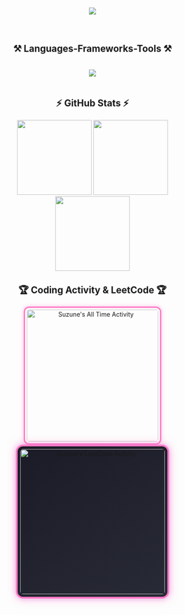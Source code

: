 

<h1 align="center">
    <img src="https://readme-typing-svg.herokuapp.com/?font=Righteous&size=35&center=true&vCenter=true&width=500&height=70&duration=4000&lines=Hi+There!+👋;+I'm+Suzune!;" />
</h1>
<br/>

<h2 align="center">⚒️ Languages-Frameworks-Tools ⚒️</h2>
<br/>
<div align="center">
    <img src="https://skillicons.dev/icons?i=java,html,css,javascript,github,idea,vscode,mysql" />
</div>

<br/>
  

<h2 align="center">⚡ GitHub Stats ⚡</h2>

<div align="center">


 <img src="https://my-readme-stats-eight.vercel.app/api?username=Suzune705&theme=dracula&hide_border=false&include_all_commits=true&count_private=true" height="170"/>
 

  <img src="https://nirzak-streak-stats.vercel.app/?user=Suzune705&theme=dracula&hide_border=false&cache_seconds=1" height="170"/>
  
</div>

<div align="center">
    
<img src="https://my-readme-stats-eight.vercel.app/api/top-langs/?username=Suzune705&theme=dracula&hide_border=false&layout=compact" height="170"/>


</div>

<h2 align="center"> 🏆 Coding Activity & LeetCode 🏆 </h2>


<div align="center">
<img
  src="https://github-readme-stats.vercel.app/api/wakatime?username=Suzune&layout=compact&theme=dracula&custom_title=Suzune%27s%20All%20Time%20Activity&hide_border=false&langs_count=6&hide=Text,Other,JSON,Sublime%20Text%20Config,JSON%20with%20Comments,PowerShell,Java%20module,C%23,Git%20Config,GitIgnore%20file,TypeScript,IDEA_MODULE,CLASS,XML"
  height="300"
  alt="Suzune's All Time Activity"
  style="border: 3px solid #ff79c6; border-radius: 12px; padding: 4px; box-shadow: 0 0 10px rgba(255,121,198,0.5);"
/>

</div>
<div align="center">
  <span style="display:inline-block;">
    <img 
      src="https://leetcard.jacoblin.cool/suzune4869?ext=activity&theme=dark"
      height="330"
      alt="Suzune's LeetCode Activity"
      style="
        border: 4px solid #ff79c6;
        border-radius: 16px;
        padding: 6px;
        background: linear-gradient(145deg, #1a1b26, #282a36);
        box-shadow: 0 0 20px rgba(255,121,198,0.6), 0 0 10px rgba(189,147,249,0.4);
      "
    />
  </span>
</div>





